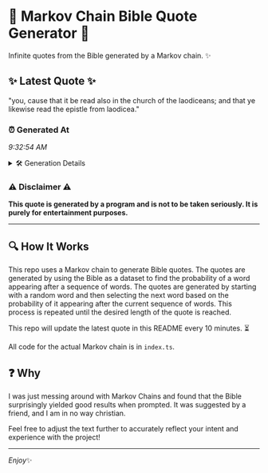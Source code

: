 # 📖 Markov Chain Bible Quote Generator 📖

Infinite quotes from the Bible generated by a Markov chain. ✨

## ✨ Latest Quote ✨
"you, cause that it be read also in the church of the laodiceans; and that ye likewise read the epistle from laodicea."

### ⏰ Generated At
*9:32:54 AM*

<details>
    <summary>🛠️ Generation Details</summary>
    <p>
        <strong>🌱 Seed:</strong> you,<br>
        <strong>🔄 Iterations:</strong> 21<br>
        <strong>📜 Context History:</strong><br>[ you, ]: cause<br>[ you,, cause ]: that<br>[ you,, cause, that ]: it<br>[ you,, cause, that, it ]: be<br>[ you,, cause, that, it, be ]: read<br>[ you,, cause, that, it, be, read ]: also<br>[ cause, that, it, be, read, also ]: in<br>[ that, it, be, read, also, in ]: the<br>[ it, be, read, also, in, the ]: church<br>[ be, read, also, in, the, church ]: of<br>[ read, also, in, the, church, of ]: the<br>[ also, in, the, church, of, the ]: laodiceans;<br>[ in, the, church, of, the, laodiceans; ]: and<br>[ the, church, of, the, laodiceans;, and ]: that<br>[ church, of, the, laodiceans;, and, that ]: ye<br>[ of, the, laodiceans;, and, that, ye ]: likewise<br>[ the, laodiceans;, and, that, ye, likewise ]: read<br>[ laodiceans;, and, that, ye, likewise, read ]: the<br>[ and, that, ye, likewise, read, the ]: epistle<br>[ that, ye, likewise, read, the, epistle ]: from<br>[ ye, likewise, read, the, epistle, from ]: laodicea.<br>
    </p>
</details>

### ⚠️ Disclaimer ⚠️
**This quote is generated by a program and is not to be taken seriously. It is purely for entertainment purposes.**

---

## 🔍 How It Works

This repo uses a Markov chain to generate Bible quotes. The quotes are generated by using the Bible as a dataset to find the probability of a word appearing after a sequence of words. The quotes are generated by starting with a random word and then selecting the next word based on the probability of it appearing after the current sequence of words. This process is repeated until the desired length of the quote is reached.

This repo will update the latest quote in this README every 10 minutes. ⏳

All code for the actual Markov chain is in `index.ts`.

## ❓ Why

I was just messing around with Markov Chains and found that the Bible surprisingly yielded good results when prompted. 
It was suggested by a friend, and I am in no way christian.

Feel free to adjust the text further to accurately reflect your intent and experience with the project!

---

*Enjoy*✨
